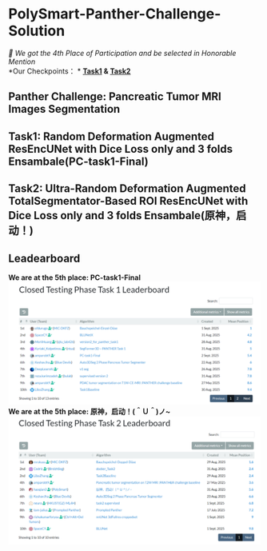 # PolySmart-Panther-Challenge-Solution
*🎉 We got the 4th Place of Participation and be selected in Honorable Mention*<br>
*Our Checkpoints： * **[Task1](https://drive.google.com/drive/folders/1HypwAE4xHDwy762LLGRCYTSBcYfADJRA?usp=sharing) & [Task2](https://drive.google.com/drive/folders/1HypwAE4xHDwy762LLGRCYTSBcYfADJRA?usp=sharing)**


## Panther Challenge: Pancreatic Tumor MRI Images Segmentation

## Task1: Random Deformation Augmented ResEncUNet with Dice Loss only and 3 folds Ensambale(PC-task1-Final)


## Task2: Ultra-Random Deformation Augmented TotalSegmentator-Based ROI ResEncUNet with Dice Loss only and 3 folds Ensambale(原神，启动！)


## Leadearboard 
**We are at the 5th place: PC-task1-Final**
**![Leader Board of Task1](https://github.com/DumanHaoqian/PolySmart-Panther-Challenge-Solution/blob/main/Images/LB1.png)**<br>
**We are at the 5th place: 原神，启动！(＾Ｕ＾)ノ~**
**![Leader Board of Task2](https://github.com/DumanHaoqian/PolySmart-Panther-Challenge-Solution/blob/main/Images/LB2.png)**<br>
